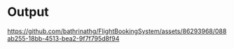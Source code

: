 # Output


https://github.com/bathrinathg/FlightBookingSystem/assets/86293968/088ab255-18bb-4513-bea2-9f7f795d8f94

